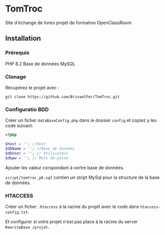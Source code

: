 # TomTroc
Site d'échange de livres projet de formation OpenClassRoom

## Installation

### Prérequis 

PHP 8.2
Base de données MySQL

### Clonage

Récupérez le projet avec :
```
git clone https://github.com/BrivaelFer/TomTroc.git
```
### Configuratio BDD
Créer un ficher `dataBaseConfig.php` dans le dossier `config` et copiez y les code suivant:
```php
<?php

$host = ''; //Host
$dbName = ''; //Base de données
$dbUser = ''; // Utilisateur
$dbpw = ''; // Mots de passe
```
Ajouter les valeur corspondant à vortre base de données.

`script/tomtroc_p6.sql` contien un stript MySql pour la structure de la base de données.

### HTACCESS

Créer un ficher `.htaccess` à la racine du projet avec le code dans `htaccess-config.txt`.

Et configurer si votre projet n'est pas place à la racine du server `RewriteBase /projet`.